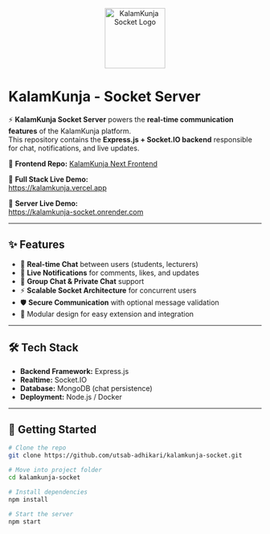 <p align="center">
  <img src="https://kalamkunja.vercel.app/logo_1.png" alt="KalamKunja Socket Logo" width="120"/>
</p>

# KalamKunja - Socket Server

⚡ **KalamKunja Socket Server** powers the **real-time communication features** of the KalamKunja platform.  
This repository contains the **Express.js + Socket.IO backend** responsible for chat, notifications, and live updates.

🔗 **Frontend Repo:** [KalamKunja Next Frontend](https://github.com/utsab-adhikari/KalamKunja)

🔗 **Full Stack Live Demo:**  
https://kalamkunja.vercel.app

🔗 **Server Live Demo:**  
https://kalamkunja-socket.onrender.com

---

## ✨ Features

- 💬 **Real-time Chat** between users (students, lecturers)  
- 🔔 **Live Notifications** for comments, likes, and updates  
- 👥 **Group Chat & Private Chat** support  
- ⚡ **Scalable Socket Architecture** for concurrent users  
- 🛡️ **Secure Communication** with optional message validation  
- 🧩 Modular design for easy extension and integration  

---

## 🛠️ Tech Stack

- **Backend Framework:** Express.js  
- **Realtime:** Socket.IO  
- **Database:** MongoDB (chat persistence)  
- **Deployment:** Node.js / Docker  

---

## 🚀 Getting Started

```bash
# Clone the repo
git clone https://github.com/utsab-adhikari/kalamkunja-socket.git

# Move into project folder
cd kalamkunja-socket

# Install dependencies
npm install

# Start the server
npm start
